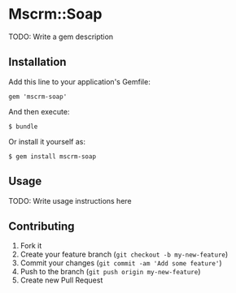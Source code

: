 # Mscrm::Soap

TODO: Write a gem description

## Installation

Add this line to your application's Gemfile:

    gem 'mscrm-soap'

And then execute:

    $ bundle

Or install it yourself as:

    $ gem install mscrm-soap

## Usage

TODO: Write usage instructions here

## Contributing

1. Fork it
2. Create your feature branch (`git checkout -b my-new-feature`)
3. Commit your changes (`git commit -am 'Add some feature'`)
4. Push to the branch (`git push origin my-new-feature`)
5. Create new Pull Request
